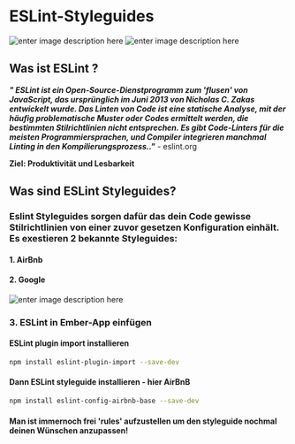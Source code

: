 ﻿# ESLint-Styleguides

![enter image description here](https://res.cloudinary.com/practicaldev/image/fetch/s--AMz6SUme--/c_limit%2Cf_auto%2Cfl_progressive%2Cq_auto%2Cw_880/https://thepracticaldev.s3.amazonaws.com/i/jv8mmasb5mf0ilw5q1lz.png)
![enter image description here](https://cdn-images-1.medium.com/max/1600/1*EJf1MIFRPIOUd_Rns8Yqiw.png)

## Was ist ESLint ?

***"
ESLint ist ein Open-Source-Dienstprogramm zum 'flusen' von JavaScript, das ursprünglich im Juni 2013 von Nicholas C. Zakas entwickelt wurde. Das Linten von Code ist eine statische Analyse, mit der häufig problematische Muster oder Codes ermittelt werden, die bestimmten Stilrichtlinien nicht entsprechen. Es gibt Code-Linters für die meisten Programmiersprachen, und Compiler integrieren manchmal Linting in den Kompilierungsprozess.."***   - eslint.org

**Ziel: Produktivität und Lesbarkeit**

## Was sind ESLint Styleguides?

### Eslint Styleguides sorgen dafür das dein Code gewisse Stilrichtlinien von einer zuvor gesetzen Konfiguration einhält. Es exestieren 2 bekannte Styleguides:

#### 1. AirBnb
#### 2. Google
![enter image description here](https://media.giphy.com/media/5OAC2cIC2XcWY/giphy.gif)

### 3. ESLint in Ember-App einfügen

#### ESLint plugin import installieren

```bash
npm install eslint-plugin-import --save-dev
```

#### Dann ESLint styleguide installieren - hier AirBnB
```bash
npm install eslint-config-airbnb-base --save-dev
```

#### Man ist immernoch frei 'rules' aufzustellen um den styleguide nochmal deinen Wünschen anzupassen!
